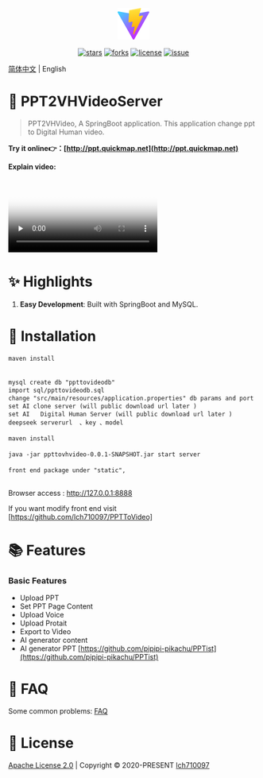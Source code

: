 <p align="center">
    <img src='/public/vite.svg' />
</p>

<p align="center">
    <a href="https://github.com/lch710097/PPTToVideoServer/stargazers" target="_black"><img src="https://img.shields.io/github/stars/lch710097/PPTToVideoServer?logo=github" alt="stars" /></a>
    <a href="https://github.com/lch710097/PPTToVideoServer/network/members" target="_black"><img src="https://img.shields.io/github/forks/lch710097/PPTToVideoServer?logo=github" alt="forks" /></a>
    <a href="https://github.com/lch710097/PPTToVideoServer/blob/master/LICENSE" target="_black"><img src="https://img.shields.io/github/license/lch710097/PPTToVideoServer?color=%232DCE89&logo=github" alt="license" /></a>
     <a href="https://github.com/lch710097/PPTToVideoServer/PPTist/issues" target="_black"><img src="https://img.shields.io/github/issues-closed/lch710097/PPTToVideoServer.svg" alt="issue"></a>
</p>

[简体中文](README_zh.md) | English


# 🎨 PPT2VHVideoServer
> PPT2VHVideo, A SpringBoot application. This application change ppt to   Digital Human video.

<b>Try it online👉：[http://ppt.quickmap.net](http://ppt.quickmap.net)</b>

<b>Explain video: </b>

<video id="video" controls="" preload="none" poster="封面">
      <source id="mp4" src="/public/jiangjie.mp4" type="video/mp4">
</video>


# ✨ Highlights
1. <b>Easy Development</b>: Built with SpringBoot and MySQL.
 

# 🚀 Installation
```
maven install


mysql create db "ppttovideodb"
import sql/ppttovideodb.sql
change "src/main/resources/application.properties" db params and port
set AI clone server (will public download url later )
set AI   Digital Human Server (will public download url later )
deepseek serverurl  、key 、model

maven install

java -jar ppttovhvideo-0.0.1-SNAPSHOT.jar start server

front end package under "static",
 
```
Browser access : http://127.0.0.1:8888 

If you want modify front end visit  [https://github.com/lch710097/PPTToVideo]

# 📚 Features
### Basic Features
- Upload PPT
- Set PPT Page Content
- Upload Voice
- Upload Protait
- Export to Video  
- AI generator content
- AI generator PPT [https://github.com/pipipi-pikachu/PPTist](https://github.com/pipipi-pikachu/PPTist)

# 👀 FAQ
Some common problems: [FAQ](/doc/Q&A.md)

 

# 📄 License
[Apache License 2.0](https://github.com/lch710097/PPTToVideoServer/blob/master/LICENSE) | Copyright © 2020-PRESENT [lch710097](https://github.com/lch710097)
 
